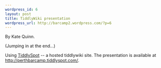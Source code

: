 ```yaml
--- 
wordpress_id: 6
layout: post
title: TiddlyWiki presentation
wordpress_url: http://barcamp2.wordpress.com/?p=6
---
```

By Kate Quinn.

(Jumping in at the end...)

Using <a href="http://tiddlyspot.com/">TiddlySpot</a> -- a hosted tiddlywiki site. The presentation is available at <a href="http://perthbarcamp.tiddlyspot.com/">http://perthbarcamp.tiddlyspot.com/</a>.
